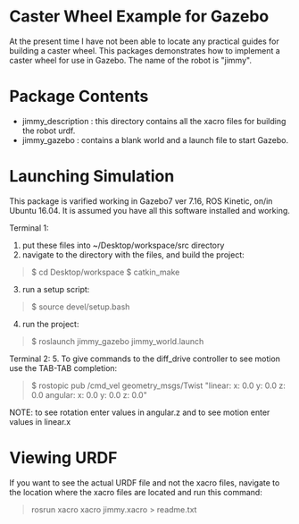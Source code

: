 Caster Wheel Example for Gazebo
===============================

At the present time I have not been able to locate any practical guides for
building a caster wheel. This packages demonstrates how to implement a caster
wheel for use in Gazebo. The name of the robot is "jimmy".

Package Contents
================

 - jimmy_description : this directory contains all the xacro files for building the robot urdf.
 - jimmy_gazebo : contains a blank world and a launch file to start Gazebo.


Launching Simulation
====================
This package is varified working in Gazebo7 ver 7.16, ROS Kinetic, on/in Ubuntu 16.04. 
It is assumed you have all this software installed and working. 

Terminal 1:
 1. put these files into ~/Desktop/workspace/src directory
 2. navigate to the directory with the files, and build the project:
 > $ cd Desktop/workspace
 > $ catkin_make
 3. run a setup script:
 > $ source devel/setup.bash 
 4. run the project:
 > $ roslaunch jimmy_gazebo jimmy_world.launch

Terminal 2:
 5. To give commands to the diff_drive controller to see motion use the TAB-TAB completion:
 > $ rostopic pub /cmd_vel geometry_msgs/Twist "linear:
  x: 0.0
  y: 0.0
  z: 0.0
angular:
  x: 0.0
  y: 0.0
  z: 0.0" 
 
NOTE: to see rotation enter values in angular.z and to see motion enter values in linear.x

Viewing URDF
============
If you want to see the actual URDF file and not the xacro files, navigate to the location 
where the xacro files are located and run this command:
  > rosrun xacro xacro jimmy.xacro > readme.txt




